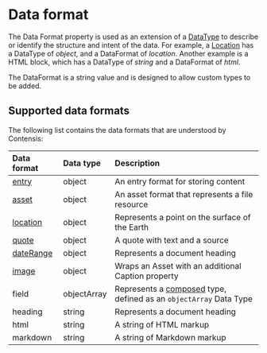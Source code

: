 # Data format

The Data Format property is used as an extension of a [DataType](/key-concepts/data-types) to describe or identify the structure and intent of the data. For example, a [Location](/model/location.md) has a DataType of *object*, and a DataFormat of *location*. Another example is a HTML block, which has a DataType of *string* and a DataFormat of *html*.  

The DataFormat is a string value and is designed to allow custom types to be added.

## Supported data formats

The following list contains the data formats that are understood by Contensis:

| Data format | Data type | Description |
| :---------- | :-------- | :---------- |
| [entry](/model/entry.md) | object | An entry format for storing content |
| [asset](/model/asset.md) | object | An asset format that represents a file resource |
| [location](/model/location.md) | object | Represents a point on the surface of the Earth |
| [quote](/model/quote.md) | object | A quote with text and a source |
| [dateRange](/model/date-range.md) | object | Represents a document heading |
| [image](/model/image.md) | object | Wraps an Asset with an additional Caption property |
| field | objectArray | Represents a [composed](/model/composed.md) type, defined as an `objectArray` Data Type |
| heading | string | Represents a document heading |
| html | string | A string of HTML markup |
| markdown | string | A string of Markdown markup |
